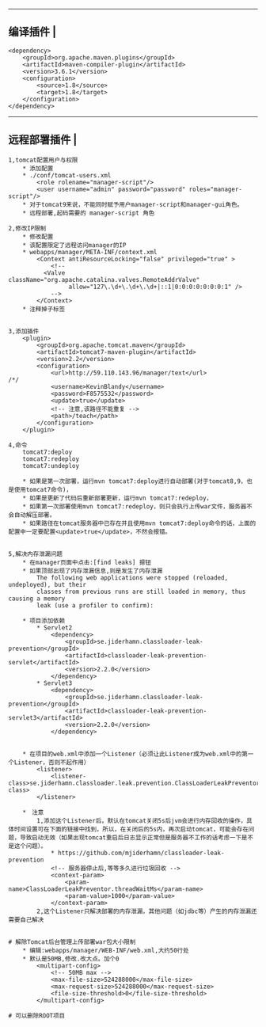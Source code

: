 -------------------------------
编译插件						|
-------------------------------
	<dependency>
		<groupId>org.apache.maven.plugins</groupId>
		<artifactId>maven-compiler-plugin</artifactId>
		<version>3.6.1</version>
		<configuration>
			<source>1.8</source>
			<target>1.8</target>
		</configuration>
	</dependency>

-------------------------------
远程部署插件					|
-------------------------------
	1,tomcat配置用户与权限
		* 添加配置
		* ./conf/tomcat-users.xml
			<role rolename="manager-script"/>
			<user username="admin" password="password" roles="manager-script"/>
		* 对于tomcat9来说，不能同时赋予用户manager-script和manager-gui角色。
		* 远程部署,起码需要的 manager-script 角色
	
	2,修改IP限制
		* 修改配置
		* 该配置限定了远程访问manager的IP
		* webapps/manager/META-INF/context.xml
			<Context antiResourceLocking="false" privileged="true" >
				<!--
			  <Valve className="org.apache.catalina.valves.RemoteAddrValve"
					 allow="127\.\d+\.\d+\.\d+|::1|0:0:0:0:0:0:0:1" />
				-->
			</Context>
		* 注释掉子标签

	
	3,添加插件
		<plugin>
			<groupId>org.apache.tomcat.maven</groupId>
			<artifactId>tomcat7-maven-plugin</artifactId>
			<version>2.2</version>
			<configuration>
				<url>http://59.110.143.96/manager/text</url>			/*/
				<username>KevinBlandy</username>
				<password>F8575532</password>
				<update>true</update>
				<!-- 注意,该路径不能重复 -->
				<path>/teach</path>	
			</configuration>
		</plugin>
	
	4,命令
		tomcat7:deploy
		tomcat7:redeploy
		tomcat7:undeploy

		* 如果是第一次部署，运行mvn tomcat7:deploy进行自动部署(对于tomcat8,9，也是使用tomcat7命令)，
		* 如果是更新了代码后重新部署更新，运行mvn tomcat7:redeploy，
		* 如果第一次部署使用mvn tomcat7:redeploy，则只会执行上传war文件，服务器不会自动解压部署。
		* 如果路径在tomcat服务器中已存在并且使用mvn tomcat7:deploy命令的话，上面的配置中一定要配置<update>true</update>，不然会报错。
	

	5,解决内存泄漏问题
		* 在manager页面中点击:[find leaks] 摁钮
		* 如果顶部出现了内存泄漏信息,则是发生了内存泄漏
			The following web applications were stopped (reloaded, undeployed), but their
			classes from previous runs are still loaded in memory, thus causing a memory
			leak (use a profiler to confirm):

		* 项目添加依赖
			* Servlet2
				<dependency>
					<groupId>se.jiderhamn.classloader-leak-prevention</groupId>
					<artifactId>classloader-leak-prevention-servlet</artifactId>
					<version>2.2.0</version>
				</dependency>
			* Servlet3
				<dependency>
					<groupId>se.jiderhamn.classloader-leak-prevention</groupId>
					<artifactId>classloader-leak-prevention-servlet3</artifactId>
					<version>2.2.0</version>
				</dependency>


		* 在项目的web.xml中添加一个Listener（必须让此Listener成为web.xml中的第一个Listener，否则不起作用）
			<listener>
				<listener-class>se.jiderhamn.classloader.leak.prevention.ClassLoaderLeakPreventorListener</listener-class>
			</listener>

		*　注意
			1,添加这个Listener后，默认在tomcat关闭5s后jvm会进行内存回收的操作，具体时间设置可在下面的链接中找到，所以，在关闭后的5s内，再次启动tomcat，可能会存在问题，导致启动无效（如果出现tomcat重启后日志显示正常但是服务器不工作的话考虑一下是不是这个问题）。
				* https://github.com/mjiderhamn/classloader-leak-prevention
				<!-- 服务器停止后,等等多久进行垃圾回收 -->
				<context-param>
					<param-name>ClassLoaderLeakPreventor.threadWaitMs</param-name>
					<param-value>1000</param-value>
				</context-param>
			2,这个Listener只解决部署的内存泄漏，其他问题（如jdbc等）产生的内存泄漏还需要自己解决


	# 解除Tomcat后台管理上传部署war包大小限制
		* 编辑:webapps/manager/WEB-INF/web.xml,大约50行处
		* 默认是50MB,修改.改大点。加个0
			<multipart-config>
				<!-- 50MB max -->
				<max-file-size>524288000</max-file-size>
				<max-request-size>524288000</max-request-size>
				<file-size-threshold>0</file-size-threshold>
			</multipart-config>

	# 可以删除ROOT项目
